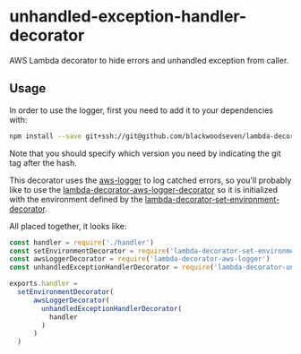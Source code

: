 # unhandled-exception-handler-decorator
AWS Lambda decorator to hide errors and unhandled exception from caller.

## Usage
In order to use the logger, first you need to add it to your dependencies with:
```bash
npm install --save git+ssh://git@github.com/blackwoodseven/lambda-decorator-unhandled-exception-handler.git#v1.0.0
```
Note that you should specify which version you need by indicating the git tag after the hash.

This decorator uses the [aws-logger](https://github.com/blackwoodseven/aws-logger) to log catched errors, so you'll probably like to use the [lambda-decorator-aws-logger-decorator](https://github.com/blackwoodseven/lambda-decorator-aws-logger) so it is initialized with the environment defined by the [lambda-decorator-set-environment-decorator](https://github.com/blackwoodseven/lambda-decorator-set-environment).

All placed together, it looks like:
```js
const handler = require('./handler')
const setEnvironmentDecorator = require('lambda-decorator-set-environment-decorator')
const awsLoggerDecorator = require('lambda-decorator-aws-logger')
const unhandledExceptionHandlerDecorator = require('lambda-decorator-unhandled-exception-handler')

exports.handler =
  setEnvironmentDecorator(
      awsLoggerDecorator(
        unhandledExceptionHandlerDecorator(
          handler
        )
      )
  )
```
